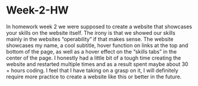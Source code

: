 # Week-2-HW

In homework week 2 we were supposed to create a website that showcases your skills on the website itself. The irony is that we showed our skills mainly in the websites “operability” if that makes sense. The website showcases my name, a cool subtitle, hover function on links at the top and bottom of the page, as well as a hover effect on the “skills tabs” in the center of the page. I honestly had a little bit of a tough time creating the website and restarted multiple times and as a result spent maybe about 30 + hours coding. I feel that I have taking on a grasp on it, I will definitely require more practice to create a website like this or better in the future.
